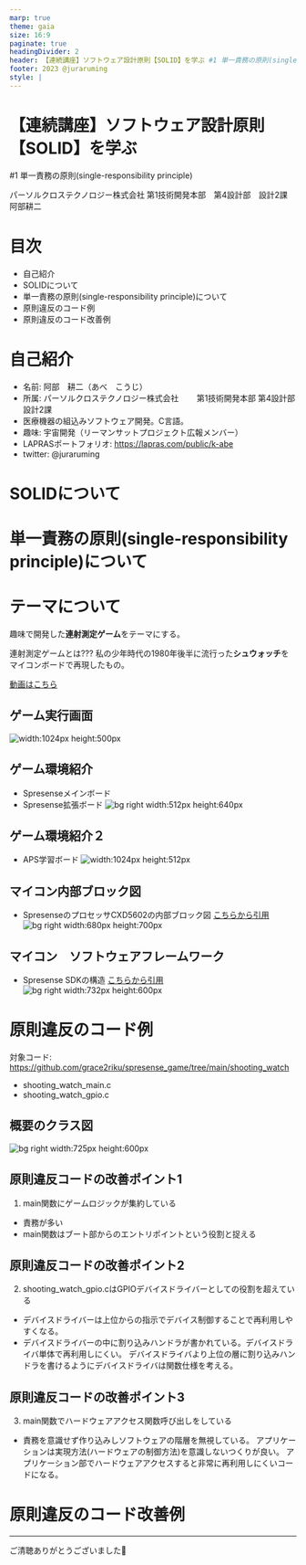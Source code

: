 ```yaml
---
marp: true
theme: gaia
size: 16:9
paginate: true
headingDivider: 2
header: 【連続講座】ソフトウェア設計原則【SOLID】を学ぶ #1 単一責務の原則(single-responsibility principle)
footer: 2023 @juraruming
style: |
---
```

# 【連続講座】ソフトウェア設計原則【SOLID】を学ぶ
#1 単一責務の原則(single-responsibility principle)

パーソルクロステクノロジー株式会社
第1技術開発本部　第4設計部　設計2課　阿部耕二

<!--
_class: lead
_paginate: false
_header: ""
-->

# 目次
- 自己紹介
- SOLIDについて
- 単一責務の原則(single-responsibility principle)について
- 原則違反のコード例
- 原則違反のコード改善例

<!--
_header: ""
_footer: "" 
-->

# 自己紹介
- 名前: 阿部　耕二（あべ　こうじ）
- 所属: パーソルクロステクノロジー株式会社
　　第1技術開発本部 第4設計部 設計2課
- 医療機器の組込みソフトウェア開発。C言語。
- 趣味: 宇宙開発（リーマンサットプロジェクト広報メンバー）
- LAPRASポートフォリオ: https://lapras.com/public/k-abe
- twitter: @juraruming

# SOLIDについて

<!--
_footer: "" 
-->

# 単一責務の原則(single-responsibility principle)について

<!--
_footer: "" 
-->

# テーマについて
<!--
_footer: "" 
-->
趣味で開発した**連射測定ゲーム**をテーマにする。

連射測定ゲームとは???
私の少年時代の1980年後半に流行った**シュウォッチ**をマイコンボードで再現したもの。

[動画はこちら](https://www.youtube.com/shorts/THw-DGGBeK4)


## ゲーム実行画面
<!--
_footer: "" 
-->
![width:1024px height:500px](img/game_display.png)

## ゲーム環境紹介
<!--
_footer: "" 
-->
 - Spresenseメインボード
 - Spresense拡張ボード
![bg right width:512px height:640px](img/spresense_resize.png)

## ゲーム環境紹介２
<!--
_footer: "" 
-->
 - APS学習ボード
![width:1024px height:512px](img/aps_lerning_board_resize.png)

## マイコン内部ブロック図
<!--
_footer: "" 
-->
 - SpresenseのプロセッサCXD5602の内部ブロック図
 [こちらから引用](https://developer.sony.com/spresense/development-guides/sdk_developer_guide_ja.html#_spresense_sdk%E3%81%AE%E6%A6%82%E8%A6%81)
![bg right width:680px height:700px](img/cxd5602_block.png)


## マイコン　ソフトウェアフレームワーク
<!--
_footer: "" 
-->
 - Spresense SDKの構造
 [こちらから引用](https://developer.sony.com/spresense/development-guides/introduction_ja.html#_spresense_sdk%E3%81%AE%E6%A7%8B%E9%80%A0)
![bg right width:732px height:600px](img/spresense_sdk_framework.png)



# 原則違反のコード例
<!--
_footer: "" 
-->
対象コード:
https://github.com/grace2riku/spresense_game/tree/main/shooting_watch

 - shooting_watch_main.c
 - shooting_watch_gpio.c

## 概要のクラス図
<!--
_footer: "" 
-->
![bg right width:725px height:600px](img/srp_ng_class_resize.png)

## 原則違反コードの改善ポイント1
<!--
_footer: "" 
-->
1. main関数にゲームロジックが集約している
 - 責務が多い
 - main関数はブート部からのエントリポイントという役割と捉える

## 原則違反コードの改善ポイント2
<!--
_footer: "" 
-->

2. shooting_watch_gpio.cはGPIOデバイスドライバーとしての役割を超えている
 - デバイスドライバーは上位からの指示でデバイス制御することで再利用しやすくなる。
 - デバイスドライバーの中に割り込みハンドラが書かれている。デバイスドライバ単体で再利用しにくい。
 デバイスドライバより上位の層に割り込みハンドラを書けるようにデバイスドライバは関数仕様を考える。

## 原則違反コードの改善ポイント3
<!--
_footer: "" 
-->

3. main関数でハードウェアアクセス関数呼び出しをしている
 - 責務を意識せず作り込みしソフトウェアの階層を無視している。
 アプリケーションは実現方法(ハードウェアの制御方法)を意識しないつくりが良い。
 アプリケーション部でハードウェアアクセスすると非常に再利用しにくいコードになる。



# 原則違反のコード改善例
<!--
_footer: "" 
-->


---

ご清聴ありがとうございました🙇